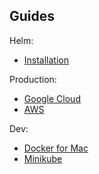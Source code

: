 ## Guides

Helm:

- [Installation](/guides/helm)

Production:

- [Google Cloud](/guides/google-cloud)
- [AWS](/guides/aws)

Dev:

- [Docker for Mac](/guides/docker-for-mac)
- [Minikube](/guides/minikube)
